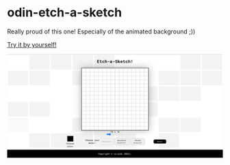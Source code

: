 # odin-etch-a-sketch

Really proud of this one!
Especially of the animated background ;))

[Try it by yourself!](https://viraldl.github.io/odin-etch-a-sketch/)

![Preview image](images/preview.png)
